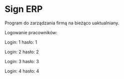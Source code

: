 
# Sign ERP

Program do zarządzania firmą na bieżąco uaktualniany. 

Logowanie pracowników: 

Login: 1
hasło: 1 

Login: 2
hasło: 2 


Login: 3
hasło: 3 

Login: 4
hasło: 4 


